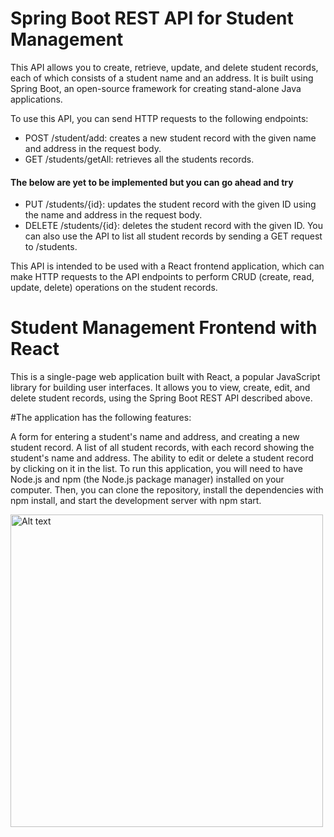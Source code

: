 # Spring Boot REST API for Student Management

This API allows you to create, retrieve, update, and delete student records, each of which consists of a student name and an address. It is built using Spring Boot, an open-source framework for creating stand-alone Java applications.

To use this API, you can send HTTP requests to the following endpoints:

* POST /student/add: creates a new student record with the given name and address in the request body.
* GET /students/getAll: retrieves all the students records.
#### The below are yet to be implemented but you can go ahead and try
* PUT /students/{id}: updates the student record with the given ID using the name and address in the request body.
* DELETE /students/{id}: deletes the student record with the given ID.
You can also use the API to list all student records by sending a GET request to /students.

This API is intended to be used with a React frontend application, which can make HTTP requests to the API endpoints to perform CRUD (create, read, update, delete) operations on the student records.


# Student Management Frontend with React

This is a single-page web application built with React, a popular JavaScript library for building user interfaces. It allows you to view, create, edit, and delete student records, using the Spring Boot REST API described above.

#The application has the following features:

A form for entering a student's name and address, and creating a new student record.
A list of all student records, with each record showing the student's name and address.
The ability to edit or delete a student record by clicking on it in the list.
To run this application, you will need to have Node.js and npm (the Node.js package manager) installed on your computer. Then, you can clone the repository, install the dependencies with npm install, and start the development server with npm start.

<img src="image_url" alt="Alt text" width="500"/>

